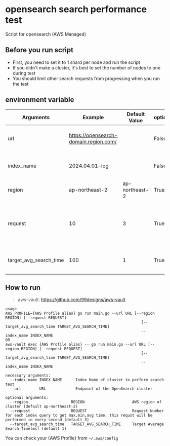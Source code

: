 # opensearch search performance test

Script for opensearch (AWS Managed)

## Before you run script

- First, you need to set it to 1 shard per node and run the script
- If you didn't make a cluster, it's best to set the number of nodes to one during test
- You should limit other search requests from progressing when you run the test

## environment variable

| Arguments              | Example                               | Default Value  | optional | Note                                                                      |
| ---------------------- | ------------------------------------- | -------------- | -------- | ------------------------------------------------------------------------- |
| url                    | https://opensearch-domain.region.com/ |                | False    | Endpoint of the OpenSearch cluster                                        |
| index_name             | 2024.04.01-log                        |                | False    | Index Name of cluster to perform search test                              |
| region                 | ap-northeast-2                        | ap-northeast-2 | True     | AWS region of cluster                                                     |
| request                | 10                                    | 3              | True     | Request(every second) Number for each index query to get max,min,avg time |
| target_avg_search_time | 100                                   | 1              | True     | Target Average Search Time(ms)                                            |

## How to run

> aws-vault: https://github.com/99designs/aws-vault

```shell
usage
AWS_PROFILE={AWS Profile alias} go run main.go --url URL [--region REGION] [--request REQUEST]
                                                            [--target_avg_search_time TARGET_AVG_SEARCH_TIME]
                                                            --index_name INDEX_NAME
OR
aws-vault exec {AWS Profile alias} -- go run main.go --url URL [--region REGION] [--request REQUEST]
                                                            [--target_avg_search_time TARGET_AVG_SEARCH_TIME]
                                                            --index_name INDEX_NAME

necessary arguments:
  --index_name INDEX_NAME      Index Name of cluster to perform search test
  --url        URL             Endpoint of the OpenSearch cluster

optional arguments:
  --region                   REGION                     AWS region of cluster (default ap-northeast-2)
  --request                  REQUEST                    Request Number for each index query to get max,min,avg time, this requst will be performed in every second (default 3)
  --target_avg_search_time   TARGET_AVG_SEARCH_TIME     Target Average Search Time(ms) (default 1)
```

You can check your {AWS Profile} from `~/.aws/config`
